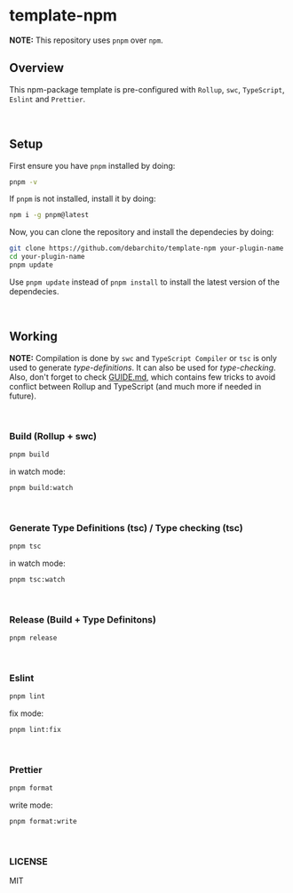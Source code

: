 # template-npm
**NOTE:** This repository uses `pnpm` over `npm`.

## Overview
This npm-package template is pre-configured with `Rollup`, `swc`, `TypeScript`, `Eslint` and `Prettier`.

<br>

## Setup
First ensure you have `pnpm` installed by doing:
```bash
pnpm -v
```
If `pnpm` is not installed, install it by doing:
```bash
npm i -g pnpm@latest
```
Now, you can clone the repository and install the dependecies by doing:
```bash
git clone https://github.com/debarchito/template-npm your-plugin-name
cd your-plugin-name
pnpm update
```
Use `pnpm update` instead of `pnpm install` to install the latest version of the dependecies.

<br>

## Working

**NOTE:** Compilation is done by `swc` and `TypeScript Compiler` or `tsc` is only used to generate *type-definitions*. It can also be used for *type-checking*. Also, don't forget to check [GUIDE.md](https://github.com/debarchito/template-npm/blob/main/GUIDE.md), which contains few tricks to avoid conflict between Rollup and TypeScript (and much more if needed in future).

<br>

### Build (Rollup + swc)
```bash
pnpm build
```
in watch mode:
```bash
pnpm build:watch
```

<br>

### Generate Type Definitions (tsc) / Type checking (tsc)
```bash
pnpm tsc
```
in watch mode:
```bash
pnpm tsc:watch
```

<br>

### Release (Build + Type Definitons)
```bash
pnpm release
```

<br>

### Eslint
```bash
pnpm lint
```
fix mode:
```bash
pnpm lint:fix
```

<br>

### Prettier
```bash
pnpm format
```
write mode:
```bash 
pnpm format:write
```

<br>

### LICENSE
MIT